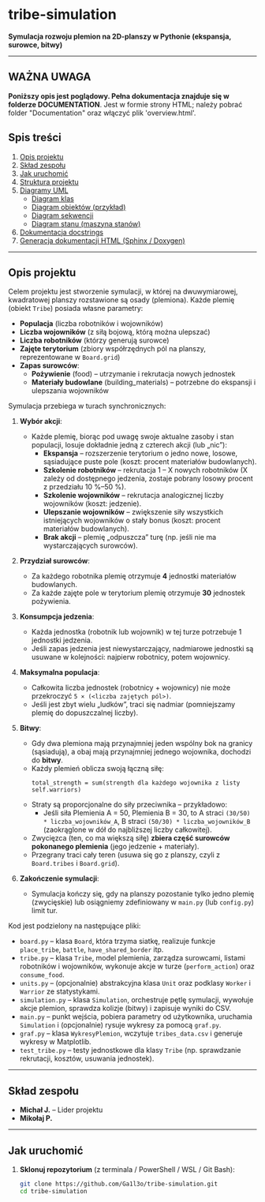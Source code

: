 # tribe-simulation

**Symulacja rozwoju plemion na 2D-planszy w Pythonie (ekspansja, surowce, bitwy)**

---

## WAŻNA UWAGA

**Poniższy opis jest poglądowy. Pełna dokumentacja znajduje się w folderze DOCUMENTATION**. Jest w formie strony HTML; należy pobrać folder "Documentation" oraz włączyć plik 'overview.html'.

## Spis treści

1. [Opis projektu](#opis-projektu)  
2. [Skład zespołu](#skład-zespołu)  
3. [Jak uruchomić](#jak-uruchomić)  
4. [Struktura projektu](#struktura-projektu)  
5. [Diagramy UML](#diagramy-uml)  
   - [Diagram klas](#diagram-klas)  
   - [Diagram obiektów (przykład)](#diagram-obiektów-przykład)  
   - [Diagram sekwencji](#diagram-sekwencji)  
   - [Diagram stanu (maszyna stanów)](#diagram-stanu-maszyna-stanów)  
6. [Dokumentacja docstrings](#dokumentacja-docstrings)  
7. [Generacja dokumentacji HTML (Sphinx / Doxygen)](#generacja-dokumentacji-html-sphinx--doxygen)  

---

## Opis projektu

Celem projektu jest stworzenie symulacji, w której na dwuwymiarowej, kwadratowej planszy rozstawione są osady (plemiona). Każde plemię (obiekt `Tribe`) posiada własne parametry:

- **Populacja** (liczba robotników i wojowników)  
- **Liczba wojowników** (z siłą bojową, którą można ulepszać)  
- **Liczba robotników** (którzy generują surowce)  
- **Zajęte terytorium** (zbiory współrzędnych pól na planszy, reprezentowane w `Board.grid`)  
- **Zapas surowców**:  
  - **Pożywienie** (food) – utrzymanie i rekrutacja nowych jednostek  
  - **Materiały budowlane** (building_materials) – potrzebne do ekspansji i ulepszania wojowników

Symulacja przebiega w turach synchronicznych:

1. **Wybór akcji**:  
   - Każde plemię, biorąc pod uwagę swoje aktualne zasoby i stan populacji, losuje dokładnie jedną z czterech akcji (lub „nic”):  
     - **Ekspansja** – rozszerzenie terytorium o jedno nowe, losowe, sąsiadujące puste pole (koszt: procent materiałów budowlanych).  
     - **Szkolenie robotników** – rekrutacja 1 – X nowych robotników (X zależy od dostępnego jedzenia, zostaje pobrany losowy procent z przedziału 10 %–50 %).  
     - **Szkolenie wojowników** – rekrutacja analogicznej liczby wojowników (koszt: jedzenie).  
     - **Ulepszanie wojowników** – zwiększenie siły wszystkich istniejących wojowników o stały bonus (koszt: procent materiałów budowlanych).  
     - **Brak akcji** – plemię „odpuszcza” turę (np. jeśli nie ma wystarczających surowców).

2. **Przydział surowców**:  
   - Za każdego robotnika plemię otrzymuje **4** jednostki materiałów budowlanych.  
   - Za każde zajęte pole w terytorium plemię otrzymuje **30** jednostek pożywienia.  

3. **Konsumpcja jedzenia**:  
   - Każda jednostka (robotnik lub wojownik) w tej turze potrzebuje 1 jednostki jedzenia.  
   - Jeśli zapas jedzenia jest niewystarczający, nadmiarowe jednostki są usuwane w kolejności: najpierw robotnicy, potem wojownicy.

4. **Maksymalna populacja**:  
   - Całkowita liczba jednostek (robotnicy + wojownicy) nie może przekroczyć `5 × (<liczba zajętych pól>)`.  
   - Jeśli jest zbyt wielu „ludków”, traci się nadmiar (pomniejszamy plemię do dopuszczalnej liczby).

5. **Bitwy**:  
   - Gdy dwa plemiona mają przynajmniej jeden wspólny bok na granicy (sąsiadują), a obaj mają przynajmniej jednego wojownika, dochodzi do **bitwy**.  
   - Każdy plemień oblicza swoją łączną siłę:  
     ```
     total_strength = sum(strength dla każdego wojownika z listy self.warriors)
     ```
   - Straty są proporcjonalne do siły przeciwnika – przykładowo:  
     - Jeśli siła Plemienia A = 50, Plemienia B = 30, to A straci `(30/50) * liczba_wojowników_A`, B straci `(50/30) * liczba_wojowników_B` (zaokrąglone w dół do najbliższej liczby całkowitej).  
   - Zwycięzca (ten, co ma większą siłę) **zbiera część surowców pokonanego plemienia** (jego jedzenie + materiały).  
   - Przegrany traci cały teren (usuwa się go z planszy, czyli z `Board.tribes` i `Board.grid`).

6. **Zakończenie symulacji**:  
   - Symulacja kończy się, gdy na planszy pozostanie tylko jedno plemię (zwycięskie) lub osiągniemy zdefiniowany w `main.py` (lub `config.py`) limit tur.

Kod jest podzielony na następujące pliki:

- `board.py`     – klasa `Board`, która trzyma siatkę, realizuje funkcje `place_tribe`, `battle`, `have_shared_border` itp.  
- `tribe.py`     – klasa `Tribe`, model plemienia, zarządza surowcami, listami robotników i wojowników, wykonuje akcje w turze (`perform_action`) oraz `consume_food`.  
- `units.py`     – (opcjonalnie) abstrakcyjna klasa `Unit` oraz podklasy `Worker` i `Warrior` ze statystykami.  
- `simulation.py` – klasa `Simulation`, orchestruje pętlę symulacji, wywołuje akcje plemion, sprawdza kolizje (bitwy) i zapisuje wyniki do CSV.  
- `main.py`      – punkt wejścia, pobiera parametry od użytkownika, uruchamia `Simulation` i (opcjonalnie) rysuje wykresy za pomocą `graf.py`.  
- `graf.py`      – klasa `WykresyPlemion`, wczytuje `tribes_data.csv` i generuje wykresy w Matplotlib.  
- `test_tribe.py` – testy jednostkowe dla klasy `Tribe` (np. sprawdzanie rekrutacji, kosztów, usuwania jednostek).

---

## Skład zespołu

- **Michał J.** – Lider projektu  
- **Mikołaj P.**

---

## Jak uruchomić

1. **Sklonuj repozytorium** (z terminala / PowerShell / WSL / Git Bash):
   ```bash
   git clone https://github.com/Ga1l3o/tribe-simulation.git
   cd tribe-simulation
